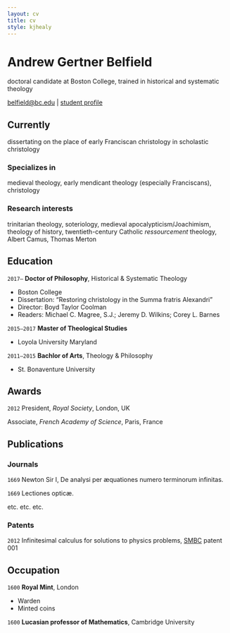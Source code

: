 ```yaml
---
layout: cv
title: cv
style: kjhealy
---
```

# Andrew Gertner Belfield
doctoral candidate at Boston College, trained in historical and systematic theology

<div id="webaddress">
<a href="belfield@bc.edu">belfield@bc.edu</a>
| <a href="https://www.bc.edu/content/bc-web/schools/mcas/departments/theology/people/grad-students/andrew-belfield.html">student profile</a>
</div>


## Currently

dissertating on the place of early Franciscan christology in scholastic christology

### Specializes in

medieval theology, early mendicant theology (especially Franciscans), christology


### Research interests

trinitarian theology, soteriology, medieval apocalypticism/Joachimism, theology of history, twentieth-century Catholic *ressourcement* theology, Albert Camus, Thomas Merton


## Education

`2017–`
__Doctor of Philosophy__, Historical & Systematic Theology

- Boston College
- Dissertation:	“Restoring christology in the Summa fratris Alexandri”
- Director:	Boyd Taylor Coolman
- Readers:	Michael C. Magree, S.J.; Jeremy D. Wilkins; Corey L. Barnes

`2015–2017`
__Master of Theological Studies__

- Loyola University Maryland

`2011–2015`
__Bachlor of Arts__, Theology & Philosophy

- St. Bonaventure University



## Awards

`2012`
President, *Royal Society*, London, UK

Associate, *French Academy of Science*, Paris, France



## Publications

<!-- A list is also available [online](http://scholar.google.co.uk/citations?user=LTOTl0YAAAAJ) -->

### Journals

`1669`
Newton Sir I, De analysi per æquationes numero terminorum infinitas. 

`1669`
Lectiones opticæ.

etc. etc. etc.

### Patents

`2012`
Infinitesimal calculus for solutions to physics problems, [SMBC](http://www.techdirt.com/articles/20121011/09312820678/if-patents-had-been-around-time-newton.shtml) patent 001


## Occupation

`1600`
__Royal Mint__, London

- Warden
- Minted coins

`1600`
__Lucasian professor of Mathematics__, Cambridge University



<!-- ### Footer

Last updated: May 2013 -->


